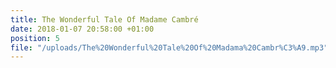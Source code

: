 ```yaml
---
title: The Wonderful Tale Of Madame Cambré
date: 2018-01-07 20:58:00 +01:00
position: 5
file: "/uploads/The%20Wonderful%20Tale%20Of%20Madama%20Cambr%C3%A9.mp3"
---
```


